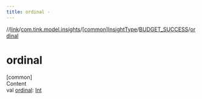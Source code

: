```yaml
---
title: ordinal -
---
```

//[link](../../../index.md)/[com.tink.model.insights](../../index.md)/[[common]InsightType](../index.md)/[BUDGET_SUCCESS](index.md)/[ordinal](ordinal.md)



# ordinal  
[common]  
Content  
val [ordinal](ordinal.md): [Int](https://kotlinlang.org/api/latest/jvm/stdlib/kotlin/-int/index.html)  



